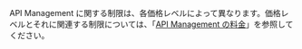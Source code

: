 API Management に関する制限は、各価格レベルによって異なります。価格レベルとそれに関連する制限については、「[API Management の料金](http://azure.microsoft.com/pricing/details/api-management/)」を参照してください。

<!---HONumber=August15_HO6-->
